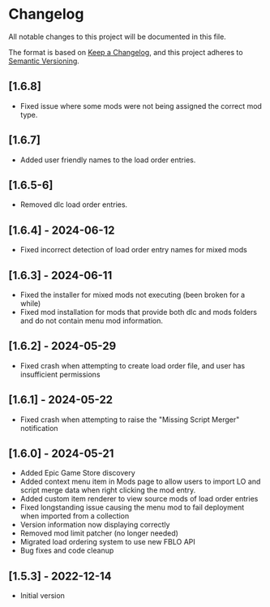 # Changelog

All notable changes to this project will be documented in this file.

The format is based on [Keep a Changelog](https://keepachangelog.com/en/1.0.0/),
and this project adheres to [Semantic Versioning](https://semver.org/spec/v2.0.0.html).

## [1.6.8]

- Fixed issue where some mods were not being assigned the correct mod type.

## [1.6.7]

- Added user friendly names to the load order entries.

## [1.6.5-6]

- Removed dlc load order entries.

## [1.6.4] - 2024-06-12

- Fixed incorrect detection of load order entry names for mixed mods

## [1.6.3] - 2024-06-11

- Fixed the installer for mixed mods not executing (been broken for a while)
- Fixed mod installation for mods that provide both dlc and mods folders and do not contain menu mod information.

## [1.6.2] - 2024-05-29

- Fixed crash when attempting to create load order file, and user has insufficient permissions

## [1.6.1] - 2024-05-22

- Fixed crash when attempting to raise the "Missing Script Merger" notification

## [1.6.0] - 2024-05-21

- Added Epic Game Store discovery
- Added context menu item in Mods page to allow users to import LO and script merge data when right clicking the mod entry.
- Added custom item renderer to view source mods of load order entries
- Fixed longstanding issue causing the menu mod to fail deployment when imported from a collection
- Version information now displaying correctly
- Removed mod limit patcher (no longer needed)
- Migrated load ordering system to use new FBLO API
- Bug fixes and code cleanup

## [1.5.3] - 2022-12-14

- Initial version
